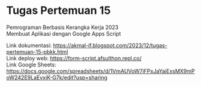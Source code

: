 # Tugas Pertemuan 15
Pemrograman Berbasis Kerangka Kerja 2023  
Membuat Aplikasi dengan Google Apps Script  

Link dokumentasi: https://akmal-if.blogspot.com/2023/12/tugas-pertemuan-15-pbkk.html  
Link deploy web: https://form-script.afsulthon.repl.co/  
Link Google Sheets: https://docs.google.com/spreadsheets/d/1VmAUVoW7iFPxJaYaiExsMX9mPoW242E9LaEvxjK-G7k/edit?usp=sharing  